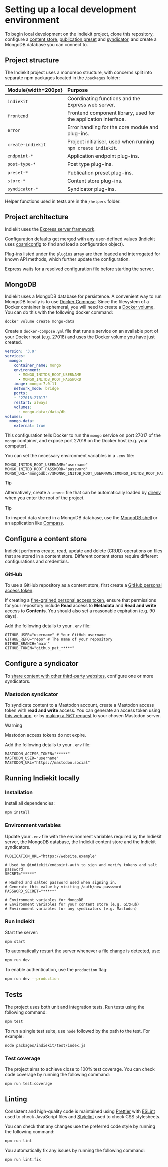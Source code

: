 # Setting up a local development environment

To begin local development on the Indiekit project, clone this repository, configure a [content store](concepts#content-store), [publication preset](concepts#publication-preset) and [syndicator](concepts#syndication), and create a MongoDB database you can connect to.

## Project structure

The Indiekit project uses a monorepo structure, with concerns split into separate npm packages located in the `/packages` folder:

| Module{width=200px} | Purpose |
| :----- | :------ |
| `indiekit` | Coordinating functions and the Express web server. |
| `frontend` | Frontend component library, used for the application interface. |
| `error` | Error handling for the core module and plug-ins. |
| `create-indiekit` | Project initialiser, used when running `npm create indiekit`. |
| `endpoint-*` | Application endpoint plug-ins. |
| `post-type-*` | Post type plug-ins. |
| `preset-*` | Publication preset plug-ins. |
| `store-*` | Content store plug-ins. |
| `syndicator-*` | Syndicator plug-ins. |

Helper functions used in tests are in the `/helpers` folder.

## Project architecture

Indiekit uses the [Express server framework](https://expressjs.com).

Configuration defaults get merged with any user-defined values (Indiekit uses [cosmiconfig](https://github.com/cosmiconfig/cosmiconfig) to find and load a configuration object).

Plug-ins listed under the `plugins` array are then loaded and interrogated for known API methods, which further update the configuration.

Express waits for a resolved configuration file before starting the server.

## MongoDB

Indiekit uses a MongoDB database for persistence. A convenient way to run MongoDB locally is to use [Docker Compose](https://docs.docker.com/compose/). Since the filesystem of a Docker container is ephemeral, you will need to create a [Docker volume](https://docs.docker.com/storage/volumes/). You can do this with the following docker command:

```sh
docker volume create mongo-data
```

Create a `docker-compose.yml` file that runs a service on an available port of your Docker host (e.g. 27018) and uses the Docker volume you have just created.

```yml
version: '3.9'
services:
  mongo:
    container_name: mongo
    environment:
      - MONGO_INITDB_ROOT_USERNAME
      - MONGO_INITDB_ROOT_PASSWORD
    image: mongo:7.0.11
    network_mode: bridge
    ports:
    - '27018:27017'
    restart: always
    volumes:
      - mongo-data:/data/db
volumes:
  mongo-data:
    external: true
```

This configuration tells Docker to run the `mongo` service on port 27017 of the `mongo` container, and expose port 27018 on the Docker host (e.g. your computer).

You can set the necessary environment variables in a `.env` file:

```dotenv
MONGO_INITDB_ROOT_USERNAME="username"
MONGO_INITDB_ROOT_PASSWORD="password"
MONGO_URL="mongodb://$MONGO_INITDB_ROOT_USERNAME:$MONGO_INITDB_ROOT_PASSWORD@localhost:27018"
```

> [!TIP]
> Alternatively, create a `.envrc` file that can be automatically loaded by [direnv](https://direnv.net/) when you enter the root of the project.

> [!TIP]
> To inspect data stored in a MongoDB database, use the [MongoDB shell](https://www.mongodb.com/products/tools/shell) or an application like [Compass](https://www.mongodb.com/products/tools/compass).

## Configure a content store

Indiekit performs create, read, update and delete (CRUD) operations on files that are stored in a content store. Different content stores require different configurations and credentials.

### GitHub

To use a GitHub repository as a content store, first create a [GitHub personal access token](https://docs.github.com/en/authentication/keeping-your-account-and-data-secure/managing-your-personal-access-tokens).

If creating a [fine-grained personal access token](https://docs.github.com/en/authentication/keeping-your-account-and-data-secure/managing-your-personal-access-tokens#fine-grained-personal-access-tokens), ensure that permissions for your repository include **Read** access to **Metadata** and **Read and write** access to **Contents**. You should also set a reasonable expiration (e.g. 90 days).

Add the following details to your `.env` file:

```dotenv
GITHUB_USER="username" # Your GitHub username
GITHUB_REPO="repo" # The name of your repository
GITHUB_BRANCH="main"
GITHUB_TOKEN="github_pat_*****"
```

## Configure a syndicator

To [share content with other third-party websites](introduction#sharing-content-with-third-party-websites-syndication), configure one or more syndicators.

### Mastodon syndicator

To syndicate content to a Mastodon account, create a Mastodon access token with **read and write** access. You can generate an access token using [this web app](https://takahashim.github.io/mastodon-access-token/), or by [making a `POST` request](https://docs.joinmastodon.org/client/token/) to your chosen Mastodon server.

> [!WARNING]
> Mastodon access tokens do not expire.

Add the following details to your `.env` file:

```dotenv
MASTODON_ACCESS_TOKEN="*****"
MASTODON_USER="username"
MASTODON_URL="https://mastodon.social"
```

## Running Indiekit locally

### Installation

Install all dependencies:

```sh
npm install
```

### Environment variables

Update your `.env` file with the environment variables required by the Indiekit server, the MongoDB database, the Indiekit content store and the Indiekit syndicators.

```dotenv
PUBLICATION_URL="https://website.example"

# Used by @indiekit/endpoint-auth to sign and verify tokens and salt password
SECRET="*****"

# Hashed and salted password used when signing in.
# Generate this value by visiting /auth/new-password
PASSWORD_SECRET="*****"

# Environment variables for MongoDB
# Environment variables for your content store (e.g. GitHub)
# Environment variables for any syndicators (e.g. Mastodon)
```

### Run Indiekit

Start the server:

```sh
npm start
```

To automatically restart the server whenever a file change is detected, use:

```sh
npm run dev
```

To enable authentication, use the `production` flag:

```sh
npm run dev --production
```

## Tests

The project uses both unit and integration tests. Run tests using the following command:

```sh
npm test
```

To run a single test suite, use `node` followed by the path to the test. For example:

```sh
node packages/indiekit/test/index.js
```

### Test coverage

The project aims to achieve close to 100% test coverage. You can check code coverage by running the following command:

```sh
npm run test:coverage
```

## Linting

Consistent and high-quality code is maintained using [Prettier](https://prettier.io) with [ESLint](https://eslint.org) used to check JavaScript files and [Stylelint](https://stylelint.io) used to check CSS stylesheets.

You can check that any changes use the preferred code style by running the following command:

```sh
npm run lint
```

You automatically fix any issues by running the following command:

```sh
npm run lint:fix
```
